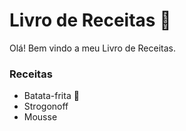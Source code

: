 # Livro de Receitas :stew:

Olá! Bem vindo a meu Livro de Receitas.

### Receitas

- Batata-frita :potato:
- Strogonoff
- Mousse

